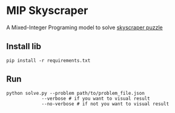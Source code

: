 # MIP Skyscraper

A Mixed-Integer Programing model to solve [skyscraper puzzle](https://krazydad.com/skyscraper/)

## Install lib
```
pip install -r requirements.txt
```

## Run
```Console
python solve.py --problem path/to/problem_file.json
             --verbose # if you want to visual result
             --no-verbose # if not you want to visual result
```
